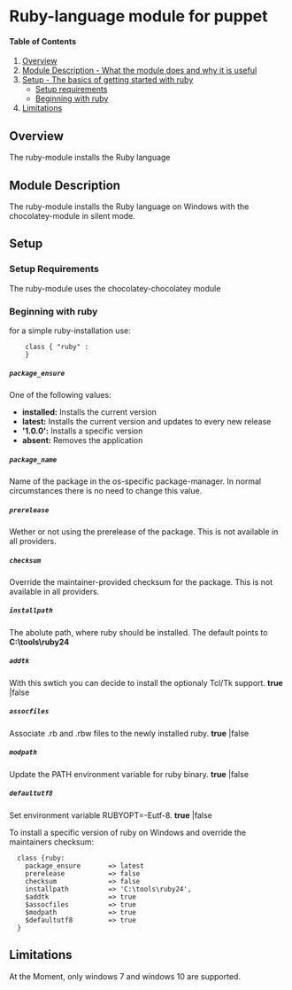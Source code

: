 # Ruby-language module for puppet

#### Table of Contents

1. [Overview](#overview)
2. [Module Description - What the module does and why it is useful](#module-description)
3. [Setup - The basics of getting started with ruby](#setup)
    * [Setup requirements](#setup-requirements)
    * [Beginning with ruby](#beginning-with-ruby)
4. [Limitations](#limitations)

## Overview

The ruby-module installs the Ruby language

## Module Description

The ruby-module installs the Ruby language on Windows with the chocolatey-module in silent mode.

## Setup

### Setup Requirements

The ruby-module uses the chocolatey-chocolatey module

### Beginning with ruby

for a simple ruby-installation use:

```puppet
    class { "ruby" :
    }
```

##### `package_ensure`
One of the following values:
 * **installed:** Installs the current version
 * **latest:** Installs the current version and updates to every new release
 * **'1.0.0':** Installs a specific version
 * **absent:** Removes the application

##### `package_name`
Name of the package in the os-specific package-manager.
In normal circumstances there is no need to change this value.

##### `prerelease`
Wether or not using the prerelease of the package.
This is not available in all providers.

##### `checksum`
Override the maintainer-provided checksum for the package.
This is not available in all providers.

##### `installpath`
The abolute path, where ruby should be installed.
The default points to **C:\tools\ruby24**

##### `addtk`
With this swtich you can decide to install the optionaly Tcl/Tk support.
**true** |false

##### `assocfiles`
Associate .rb and .rbw files to the newly installed ruby.
**true** |false

##### `modpath`
Update the PATH environment variable for ruby binary.
**true** |false

##### `defaultutf8`
Set environment variable RUBYOPT=-Eutf-8.
**true** |false


To install a specific version of ruby on Windows and override the maintainers checksum:

```puppet
  class {ruby:
    package_ensure       => latest
    prerelease           => false
    checksum             => false
    installpath          => 'C:\tools\ruby24',
    $addtk               => true
    $assocfiles          => true
    $modpath             => true
    $defaultutf8         => true
  }
```

## Limitations

At the Moment, only windows 7 and windows 10 are supported.

